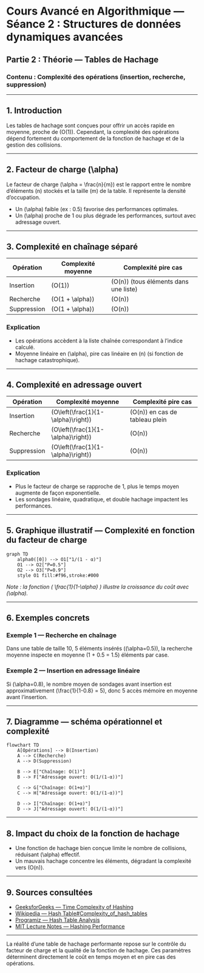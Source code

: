 # Cours Avancé en Algorithmique — Séance 2 : Structures de données dynamiques avancées  
## Partie 2 : Théorie — Tables de Hachage  
### Contenu : Complexité des opérations (insertion, recherche, suppression)

---

## 1. Introduction

Les tables de hachage sont conçues pour offrir un accès rapide en moyenne, proche de \(O(1)\). Cependant, la complexité des opérations dépend fortement du comportement de la fonction de hachage et de la gestion des collisions.

---

## 2. Facteur de charge \(\alpha\)

Le facteur de charge \(\alpha = \frac{n}{m}\) est le rapport entre le nombre d’éléments \(n\) stockés et la taille \(m\) de la table. Il représente la densité d’occupation.

- Un \(\alpha\) faible (ex : 0.5) favorise des performances optimales.
- Un \(\alpha\) proche de 1 ou plus dégrade les performances, surtout avec adressage ouvert.

---

## 3. Complexité en chaînage séparé

| Opération   | Complexité moyenne  | Complexité pire cas                     |
|-------------|--------------------|---------------------------------------|
| Insertion   | \(O(1)\)           | \(O(n)\) (tous éléments dans une liste)       |
| Recherche   | \(O(1 + \alpha)\)  | \(O(n)\)                              |
| Suppression | \(O(1 + \alpha)\)  | \(O(n)\)                              |

### Explication

- Les opérations accèdent à la liste chaînée correspondant à l’indice calculé.
- Moyenne linéaire en \(\alpha\), pire cas linéaire en \(n\) (si fonction de hachage catastrophique).

---

## 4. Complexité en adressage ouvert

| Opération   | Complexité moyenne         | Complexité pire cas            |
|-------------|---------------------------|-------------------------------|
| Insertion   | \(O\left(\frac{1}{1-\alpha}\right)\) | \(O(n)\) en cas de tableau plein      |
| Recherche   | \(O\left(\frac{1}{1-\alpha}\right)\) | \(O(n)\)                      |
| Suppression | \(O\left(\frac{1}{1-\alpha}\right)\) | \(O(n)\)                      |

### Explication

- Plus le facteur de charge se rapproche de 1, plus le temps moyen augmente de façon exponentielle.
- Les sondages linéaire, quadratique, et double hachage impactent les performances.

---

## 5. Graphique illustratif — Complexité en fonction du facteur de charge

```mermaid
graph TD
    alpha0([0]) --> O1["1/(1 - α)"]
    O1 --> O2["P=0.5"]
    O2 --> O3["P=0.9"]
    style O1 fill:#f96,stroke:#000
```

*Note : la fonction \( \frac{1}{1-\alpha} \) illustre la croissance du coût avec \(\alpha\).*

---

## 6. Exemples concrets

### Exemple 1 — Recherche en chaînage

Dans une table de taille 10, 5 éléments insérés (\(\alpha=0.5\)), la recherche moyenne inspecte en moyenne \(1 + 0.5 = 1.5\) éléments par case.

### Exemple 2 — Insertion en adressage linéaire

Si \(\alpha=0.8\), le nombre moyen de sondages avant insertion est approximativement \(\frac{1}{1-0.8} = 5\), donc 5 accès mémoire en moyenne avant l’insertion.

---

## 7. Diagramme — schéma opérationnel et complexité

```mermaid
flowchart TD
    A[Opérations] --> B(Insertion)
    A --> C(Recherche)
    A --> D(Suppression)

    B --> E["Chaînage: O(1)"]
    B --> F["Adressage ouvert: O(1/(1-α))"]
    
    C --> G["Chaînage: O(1+α)"]
    C --> H["Adressage ouvert: O(1/(1-α))"]

    D --> I["Chaînage: O(1+α)"]
    D --> J["Adressage ouvert: O(1/(1-α))"]
```

---

## 8. Impact du choix de la fonction de hachage

- Une fonction de hachage bien conçue limite le nombre de collisions, réduisant \(\alpha\) effectif.
- Un mauvais hachage concentre les éléments, dégradant la complexité vers \(O(n)\).

---

## 9. Sources consultées

- [GeeksforGeeks — Time Complexity of Hashing](https://www.geeksforgeeks.org/time-complexity-of-hashing-in-hashing-data-structure/)
- [Wikipedia — Hash Table#Complexity_of_hash_tables](https://en.wikipedia.org/wiki/Hash_table#Complexity_of_hash_tables)
- [Programiz — Hash Table Analysis](https://www.programiz.com/dsa/hash-table)
- [MIT Lecture Notes — Hashing Performance](https://ocw.mit.edu/courses/6-006-introduction-to-algorithms-fall-2011/resources/lec10/)

---

La réalité d’une table de hachage performante repose sur le contrôle du facteur de charge et la qualité de la fonction de hachage. Ces paramètres déterminent directement le coût en temps moyen et en pire cas des opérations.
